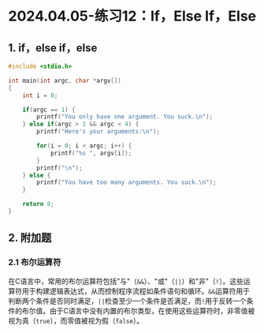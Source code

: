 # 2024.04.05-练习12：If，Else If，Else

## 1. i**f，else if，else**

```c
#include <stdio.h>

int main(int argc, char *argv[])
{
    int i = 0;

    if(argc == 1) {
        printf("You only have one argument. You suck.\n");
    } else if(argc > 1 && argc < 4) {
        printf("Here's your arguments:\n");

        for(i = 0; i < argc; i++) {
            printf("%s ", argv[i]);
        }
        printf("\n");
    } else {
        printf("You have too many arguments. You suck.\n");
    }

    return 0;
}
```

## 2. 附加题

### 2.1 布尔运算符

在C语言中，常用的布尔运算符包括"与"（`&&`）、"或"（`||`）和"非"（`!`）。这些运算符用于构建逻辑表达式，从而控制程序流程如条件语句和循环。`&&`运算符用于判断两个条件是否同时满足，`||`检查至少一个条件是否满足，而`!`用于反转一个条件的布尔值。由于C语言中没有内置的布尔类型，在使用这些运算符时，非零值被视为真（`true`），而零值被视为假（`false`）。